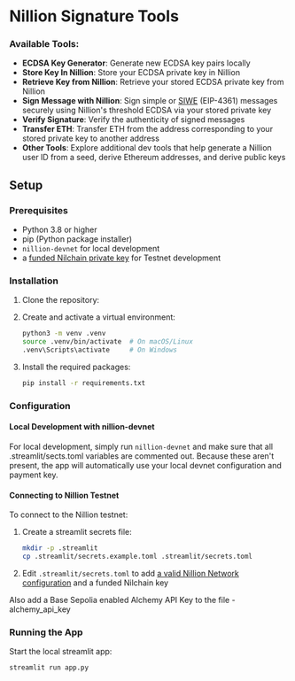 # Nillion Signature Tools

### Available Tools:

- **ECDSA Key Generator**: Generate new ECDSA key pairs locally
- **Store Key In Nillion**: Store your ECDSA private key in Nillion
- **Retrieve Key from Nillion**: Retrieve your stored ECDSA private key from Nillion
- **Sign Message with Nillion**: Sign simple or [SIWE](https://login.xyz/) (EIP-4361) messages securely using Nillion's threshold ECDSA via your stored private key
- **Verify Signature**: Verify the authenticity of signed messages
- **Transfer ETH**: Transfer ETH from the address corresponding to your stored private key to another address
- **Other Tools**: Explore additional dev tools that help generate a Nillion user ID from a seed, derive Ethereum addresses, and derive public keys

## Setup

### Prerequisites

- Python 3.8 or higher
- pip (Python package installer)
- `nillion-devnet` for local development
- a [funded Nilchain private key](https://docs.nillion.com/guide-testnet-faucet) for Testnet development

### Installation

1. Clone the repository:
2. Create and activate a virtual environment:
   ```bash
   python3 -m venv .venv
   source .venv/bin/activate  # On macOS/Linux
   .venv\Scripts\activate     # On Windows
   ```
3. Install the required packages:

   ```bash
   pip install -r requirements.txt
   ```

### Configuration

#### Local Development with nillion-devnet

For local development, simply run `nillion-devnet` and make sure that all .streamlit/sects.toml variables are commented out. Because these aren't present, the app will automatically use your local devnet configuration and payment key.

#### Connecting to Nillion Testnet

To connect to the Nillion testnet:

1. Create a streamlit secrets file:

   ```bash
   mkdir -p .streamlit
   cp .streamlit/secrets.example.toml .streamlit/secrets.toml
   ```

2. Edit `.streamlit/secrets.toml` to add [a valid Nillion Network configuration](https://docs.nillion.com/network-configuration) and a funded Nilchain key

Also add a Base Sepolia enabled Alchemy API Key to the file - alchemy_api_key

### Running the App

Start the local streamlit app:

```bash
streamlit run app.py
```
